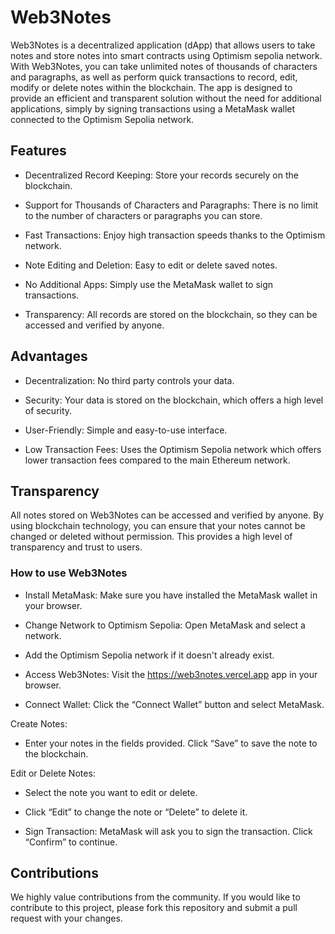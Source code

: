 # Web3Notes

Web3Notes is a decentralized application (dApp) that allows users to take notes and store notes into smart contracts using Optimism sepolia network. With Web3Notes, you can take unlimited notes of thousands of characters and paragraphs, as well as perform quick transactions to record, edit, modify or delete notes within the blockchain. The app is designed to provide an efficient and transparent solution without the need for additional applications, simply by signing transactions using a MetaMask wallet connected to the Optimism Sepolia network.


## Features

- Decentralized Record Keeping: Store your records securely on the blockchain.

- Support for Thousands of Characters and Paragraphs: There is no limit to the number of characters or paragraphs you can store.

- Fast Transactions: Enjoy high transaction speeds thanks to the Optimism network.

- Note Editing and Deletion: Easy to edit or delete saved notes.

- No Additional Apps: Simply use the MetaMask wallet to sign transactions.

- Transparency: All records are stored on the blockchain, so they can be accessed and verified by anyone.

## Advantages

- Decentralization: No third party controls your data.

- Security: Your data is stored on the blockchain, which offers a high level of security.

- User-Friendly: Simple and easy-to-use interface.

- Low Transaction Fees: Uses the Optimism Sepolia network 
which offers lower transaction fees compared to the main Ethereum network.

## Transparency

All notes stored on Web3Notes can be accessed and verified by anyone. By using blockchain technology, you can ensure that your notes cannot be changed or deleted without permission. This provides a high level of transparency and trust to users.

### How to use Web3Notes

- Install MetaMask: Make sure you have installed the MetaMask wallet in your browser.

- Change Network to Optimism Sepolia:
Open MetaMask and select a network.

- Add the Optimism Sepolia network if it doesn't already exist.

- Access Web3Notes: Visit the https://web3notes.vercel.app app in your browser.

- Connect Wallet: Click the “Connect Wallet” button and select MetaMask.

Create Notes:
- Enter your notes in the fields provided.
Click “Save” to save the note to the blockchain.

Edit or Delete Notes:
- Select the note you want to edit or delete.

- Click “Edit” to change the note or “Delete” to delete it.

- Sign Transaction: MetaMask will ask you to sign the transaction. Click “Confirm” to continue.

## Contributions

We highly value contributions from the community. If you would like to contribute to this project, please fork this repository and submit a pull request with your changes.



